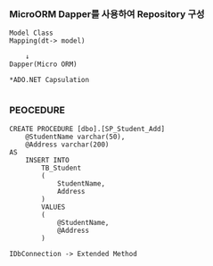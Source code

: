 ### MicroORM Dapper를 사용하여 Repository 구성

```
Model Class
Mapping(dt-> model)
	
	↓
Dapper(Micro ORM)

*ADO.NET Capsulation


```
### PEOCEDURE
```
CREATE PROCEDURE [dbo].[SP_Student_Add]
	@StudentName varchar(50),
	@Address varchar(200)
AS
	INSERT INTO
		TB_Student
		(
			StudentName,
			Address
		)
		VALUES
		(
			@StudentName,
			@Address
		)

```

```
IDbConnection -> Extended Method 
```